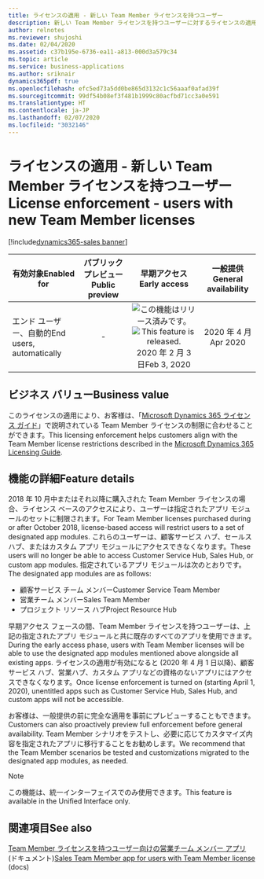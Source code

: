 ```yaml
---
title: ライセンスの適用 - 新しい Team Member ライセンスを持つユーザー
description: 新しい Team Member ライセンスを持つユーザーに対するライセンスの適用。
author: relnotes
ms.reviewer: shujoshi
ms.date: 02/04/2020
ms.assetid: c37b195e-6736-ea11-a813-000d3a579c34
ms.topic: article
ms.service: business-applications
ms.author: sriknair
dynamics365pdf: true
ms.openlocfilehash: efc5ed73a5dd0be865d3132c1c56aaaf0afad39f
ms.sourcegitcommit: 99df54b08ef3f481b1999c80acfbd71cc3a0e591
ms.translationtype: HT
ms.contentlocale: ja-JP
ms.lasthandoff: 02/07/2020
ms.locfileid: "3032146"
---
```

# <a name="license-enforcement---users-with-new-team-member-licenses"></a><span data-ttu-id="4d8c0-103">ライセンスの適用 - 新しい Team Member ライセンスを持つユーザー</span><span class="sxs-lookup"><span data-stu-id="4d8c0-103">License enforcement - users with new Team Member licenses</span></span>
[!include[dynamics365-sales banner](../includes/dynamics365-sales.md)]

| <span data-ttu-id="4d8c0-104">有効対象</span><span class="sxs-lookup"><span data-stu-id="4d8c0-104">Enabled for</span></span>    |  <span data-ttu-id="4d8c0-105">パブリック プレビュー</span><span class="sxs-lookup"><span data-stu-id="4d8c0-105">Public preview</span></span> | <span data-ttu-id="4d8c0-106">早期アクセス</span><span class="sxs-lookup"><span data-stu-id="4d8c0-106">Early access</span></span> | <span data-ttu-id="4d8c0-107">一般提供</span><span class="sxs-lookup"><span data-stu-id="4d8c0-107">General availability</span></span> | 
| ---------- | :----------: |:----------: |:----------: |
|<span data-ttu-id="4d8c0-108">エンド ユーザー、自動的</span><span class="sxs-lookup"><span data-stu-id="4d8c0-108">End users, automatically</span></span>|-|<span data-ttu-id="4d8c0-109">![この機能はリリース済みです。](/dynamics365-release-plan/media/green-checkmark.png "この機能はリリース済みです。")</span><span class="sxs-lookup"><span data-stu-id="4d8c0-109">![This feature is released.](/dynamics365-release-plan/media/green-checkmark.png "This feature is released.")</span></span> <span data-ttu-id="4d8c0-110">2020 年 2 月 3 日</span><span class="sxs-lookup"><span data-stu-id="4d8c0-110">Feb 3, 2020</span></span>| <span data-ttu-id="4d8c0-111">2020 年 4 月</span><span class="sxs-lookup"><span data-stu-id="4d8c0-111">Apr 2020</span></span>|


## <a name="business-value"></a><span data-ttu-id="4d8c0-112">ビジネス バリュー</span><span class="sxs-lookup"><span data-stu-id="4d8c0-112">Business value</span></span>
<!-- bv start -->
<span data-ttu-id="4d8c0-113">このライセンスの適用により、お客様は、「[Microsoft Dynamics 365 ライセンス ガイド](https://go.microsoft.com/fwlink/p/?LinkId=866544)」で説明されている Team Member ライセンスの制限に合わせることができます。</span><span class="sxs-lookup"><span data-stu-id="4d8c0-113">This licensing enforcement helps customers align with the Team Member license restrictions described in the [Microsoft Dynamics 365 Licensing Guide](https://go.microsoft.com/fwlink/p/?LinkId=866544).</span></span>
<!-- bv end -->



## <a name="feature-details"></a><span data-ttu-id="4d8c0-114">機能の詳細</span><span class="sxs-lookup"><span data-stu-id="4d8c0-114">Feature details</span></span>
<!--feature detail start -->
<span data-ttu-id="4d8c0-115">2018 年 10 月中またはそれ以降に購入された Team Member ライセンスの場合、ライセンス ベースのアクセスにより、ユーザーは指定されたアプリ モジュールのセットに制限されます。</span><span class="sxs-lookup"><span data-stu-id="4d8c0-115">For Team Member licenses purchased during or after October 2018, license-based access will restrict users to a set of designated app modules.</span></span> <span data-ttu-id="4d8c0-116">これらのユーザーは、顧客サービス ハブ、セールス ハブ、またはカスタム アプリ モジュールにアクセスできなくなります。</span><span class="sxs-lookup"><span data-stu-id="4d8c0-116">These users will no longer be able to access Customer Service Hub, Sales Hub, or custom app modules.</span></span> <span data-ttu-id="4d8c0-117">指定されているアプリ モジュールは次のとおりです。</span><span class="sxs-lookup"><span data-stu-id="4d8c0-117">The designated app modules are as follows:</span></span>

- <span data-ttu-id="4d8c0-118">顧客サービス チーム メンバー</span><span class="sxs-lookup"><span data-stu-id="4d8c0-118">Customer Service Team Member</span></span> 
- <span data-ttu-id="4d8c0-119">営業チーム メンバー</span><span class="sxs-lookup"><span data-stu-id="4d8c0-119">Sales Team Member</span></span>
- <span data-ttu-id="4d8c0-120">プロジェクト リソース ハブ</span><span class="sxs-lookup"><span data-stu-id="4d8c0-120">Project Resource Hub</span></span>

<span data-ttu-id="4d8c0-121">早期アクセス フェースの間、Team Member ライセンスを持つユーザーは、上記の指定されたアプリ モジュールと共に既存のすべてのアプリを使用できます。</span><span class="sxs-lookup"><span data-stu-id="4d8c0-121">During the early access phase, users with Team Member licenses will be able to use the designated app modules mentioned above alongside all existing apps.</span></span> <span data-ttu-id="4d8c0-122">ライセンスの適用が有効になると (2020 年 4 月 1 日以降)、顧客サービス ハブ、営業ハブ、カスタム アプリなどの資格のないアプリにはアクセスできなくなります。</span><span class="sxs-lookup"><span data-stu-id="4d8c0-122">Once license enforcement is turned on (starting April 1, 2020), unentitled apps such as Customer Service Hub, Sales Hub, and custom apps will not be accessible.</span></span> 

<span data-ttu-id="4d8c0-123">お客様は、一般提供の前に完全な適用を事前にプレビューすることもできます。</span><span class="sxs-lookup"><span data-stu-id="4d8c0-123">Customers can also proactively preview full enforcement before general availability.</span></span> <span data-ttu-id="4d8c0-124">Team Member シナリオをテストし、必要に応じてカスタマイズ内容を指定されたアプリに移行することをお勧めします。</span><span class="sxs-lookup"><span data-stu-id="4d8c0-124">We recommend that the Team Member scenarios be tested and customizations migrated to the designated app modules, as needed.</span></span>
<!--feature detail end -->


> [!NOTE]
> <span data-ttu-id="4d8c0-125">この機能は、統一インターフェイスでのみ使用できます。</span><span class="sxs-lookup"><span data-stu-id="4d8c0-125">This feature is available in the Unified Interface only.</span></span>







## <a name="see-also"></a><span data-ttu-id="4d8c0-126">関連項目</span><span class="sxs-lookup"><span data-stu-id="4d8c0-126">See also</span></span>

<span data-ttu-id="4d8c0-127">[Team Member ライセンスを持つユーザー向けの営業チーム メンバー アプリ](https://docs.microsoft.com/dynamics365/sales-enterprise/sales-team-member) (ドキュメント)</span><span class="sxs-lookup"><span data-stu-id="4d8c0-127">[Sales Team Member app for users with Team Member license](https://docs.microsoft.com/dynamics365/sales-enterprise/sales-team-member) (docs)</span></span>
